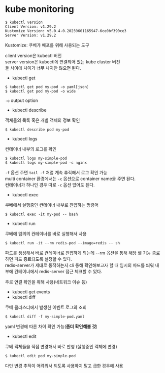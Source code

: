 # kube monitoring

```shell
$ kubectl version
Client Version: v1.29.2
Kustomize Version: v5.0.4-0.20230601165947-6ce0bf390ce3
Server Version: v1.29.2
```
Kustomize: 쿠베가 배포를 위해 사용되는 도구

client version은 kubectl 버전  
server version은 kubectl에 연결되어 있는 kube cluster 버전  
둘 사이에 차이가 너무 나지만 않으면 된다.


- kubectl get

```shell
$ kubectl get pod my-pod -o yaml[json]
$ kubectl get pod my-pod -o wide
```
`-o` output option

- kubectl describe

객체들의 목록 혹은 개별 객체의 정보 확인
```shell
$ kubectl describe pod my-pod
```

- kubectl logs

컨테이너 내부의 로그를 확인
```
$ kubectl logs my-simple-pod
$ kubectl logs my-simple-pod -c nginx
```
`-f` 옵션 주면 `tail -f` 처럼 계속 추적해서 로그 확인 가능  
multi container 환경에서는 `-c` 옵션으로 container name을 주면 된다.  
컨테이너가 하나인 경우 따로 `-c` 옵션 없어도 된다.

- kubectl exec

쿠베에서 실행중인 컨테이너 내부로 진입하는 명령어

```shell
$ kubectl exec -it my-pod -- bash
```

- kubectl run

쿠베에 임의의 컨테이너를 바로 실행해서 사용

```shell
$ kubectl run -it --rm redis-pod --image=redis -- sh
```
파드를 생성해서 바로 컨테이너로 진입하게 되는데 --rm 옵션을 통해 해당 쉘 기능 종료하면 파드 종료되도록 설정할 수 있다.  
redis-server가 제대로 동작하는지 cli 통해 확인해보고자 할 때 임시의 파드를 띄워 내부에 컨테이너에서 redis-server 접근 체크할 수 있다.  

주로 연결 확인을 위해 사용(네트워크 이슈 등)

- kubectl get events
- kubectl diff

쿠베 클러스터에서 발생한 이벤트 로그의 조회

```shell
$ kubectl diff -f my-simple-pod.yaml
```
yaml 변경에 따른 차이 확인 가능(**좀더 확인해볼 것**)

- kubectl edit

쿠베 객체들을 직접 변경해서 바로 반영 (실행중인 객체에 변경)

```shell
$ kubectl edit pod my-simple-pod
```
다만 변경 추적이 어려워서 되도록 사용하지 말고 급한 경우에 사용